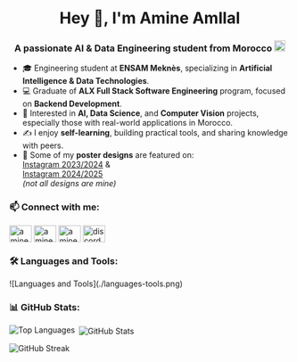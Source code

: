 <h1 align="center">Hey 👋, I'm Amine Amllal</h1>
<h3 align="center">A passionate AI & Data Engineering student from Morocco <img width="20" src="https://github.com/csmoore/country-flag-icons/blob/master/country-flags-4x3-svg/ma.svg" alt="Morocco Flag" /></h3>

- 🎓 Engineering student at **ENSAM Meknès**, specializing in **Artificial Intelligence & Data Technologies**.
- 💻 Graduate of **ALX Full Stack Software Engineering** program, focused on **Backend Development**.
- 🧠 Interested in **AI, Data Science**, and **Computer Vision** projects, especially those with real-world applications in Morocco.
- ✍️ I enjoy **self-learning**, building practical tools, and sharing knowledge with peers.
- 🎨 Some of my **poster designs** are featured on:  
  <a href="https://www.instagram.com/k_otaku_ensam" target="blank">Instagram 2023/2024</a> &  
  <a href="https://www.instagram.com/gadz.it" target="blank">Instagram 2024/2025</a>  
  *(not all designs are mine)*

<h3 align="left">📫 Connect with me:</h3>
<p align="left">
<a href="https://linkedin.com/in/amine-amllal" target="blank"><img align="center" src="https://raw.githubusercontent.com/rahuldkjain/github-profile-readme-generator/master/src/images/icons/Social/linked-in-alt.svg" alt="amine-amllal" height="30" width="40" /></a>
<a href="https://twitter.com/amineamllal" target="blank"><img align="center" src="https://raw.githubusercontent.com/rahuldkjain/github-profile-readme-generator/master/src/images/icons/Social/twitter.svg" alt="amineamllal" height="30" width="40" /></a>
<a href="https://instagram.com/amineamllal" target="blank"><img align="center" src="https://raw.githubusercontent.com/rahuldkjain/github-profile-readme-generator/master/src/images/icons/Social/instagram.svg" alt="amineamllal" height="30" width="40" /></a>
<a href="http://discordapp.com/users/adameelmadani" target="blank"><img align="center" src="https://raw.githubusercontent.com/rahuldkjain/github-profile-readme-generator/master/src/images/icons/Social/discord.svg" alt="discord" height="30" width="40" /></a>
</p>

<h3 align="left">🛠️ Languages and Tools:</h3>
<p align="left">
  <!-- Just paste the same tools section here -->
  ![Languages and Tools](./languages-tools.png)
</p>

<h3 align="left">📊 GitHub Stats:</h3>
<p><img align="left" src="https://github-readme-stats.vercel.app/api/top-langs?username=Amine-Amlla&show_icons=true&locale=en&layout=compact" alt="Top Languages" /></p>

<p>&nbsp;<img align="center" src="https://github-readme-stats.vercel.app/api?username=Amine-Amlla&show_icons=true&locale=en" alt="GitHub Stats" /></p>

<p><img align="center" src="https://github-readme-streak-stats.herokuapp.com/?user=Amine-Amlla&" alt="GitHub Streak" /></p>
